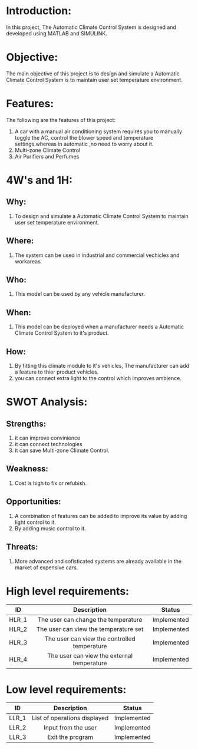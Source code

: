 # Introduction:
In this project, The Automatic Climate Control System is designed and developed using MATLAB and SIMULINK.

# Objective:
The main objective of this project is to design and simulate a Automatic Climate Control System is to maintain user set temperature environment.

# Features:
The following are the features of this project:

1. A car with a manual air conditioning system requires you to manually toggle the AC, control the blower speed and temperature settings.whereas in automatic ,no need to worry about it.
2. Multi-zone Climate Control
3. Air Purifiers and Perfumes

# 4W's and 1H:
## Why:

1. To design and simulate a Automatic Climate Control System to maintain user set temperature environment.

## Where:
1. The system can be used in industrial and commercial vechicles and workareas.

## Who:
1. This model can be used by any vehicle manufacturer.

## When:
1. This model can be deployed when a manufacturer needs a Automatic Climate Control System to it's product.

## How:
1. By fitting this climate module to it's vehicles, The manufacturer can add a feature to thier product vehicles.
2. you can connect extra light to the control which improves ambience.

# SWOT Analysis:

## Strengths:
1. it can improve convinience
2. it can connect technologies
3. it can save Multi-zone Climate Control. 

## Weakness:
1. Cost is high to fix or refubish.

## Opportunities:
1. A combination of features can be added to improve its value by adding light control to it.
2. By adding music control to it.

## Threats:
1. More advanced and sofisticated systems are already available in the market of expensive cars.

# High level requirements:
|  ID   |              Description                  |    Status    |
|-------|            :-------------:                |--------------|
| HLR_1 |   The user can change the temperature | Implemented  |
| HLR_2 |   The user can view the temperature set      | Implemented  |
| HLR_3 |   The user can view the controlled temperature      | Implemented  |
| HLR_4 |   The user can view the external temperature       | Implemented  |

# Low level requirements:
|  ID   |            Description        |    Status    |
|-------|          :-------------:      |--------------|
| LLR_1 |  List of operations displayed | Implemented  |
| LLR_2 |  Input from the user          | Implemented  |
| LLR_3 |  Exit the program             | Implemented  |
